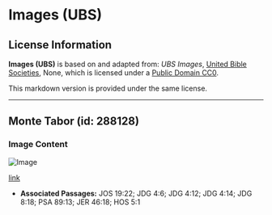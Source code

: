 # Images (UBS)

## License Information

**Images (UBS)** is based on and adapted from: _UBS Images_, [United Bible Societies](https://unitedbiblesocieties.org/), None, which is licensed under a [Public Domain CC0](https://creativecommons.org/public-domain/cc0/).

This markdown version is provided under the same license.



--------------------------------

## Monte Tabor (id: 288128)

### Image Content

![Image](https://cdn.aquifer.bible/aquifer-content/resources/Media/WEB-0654_mount_tabor.jpg)

[link](https://cdn.aquifer.bible/aquifer-content/resources/Media/WEB-0654_mount_tabor.jpg)

* **Associated Passages:** JOS 19:22; JDG 4:6; JDG 4:12; JDG 4:14; JDG 8:18; PSA 89:13; JER 46:18; HOS 5:1

